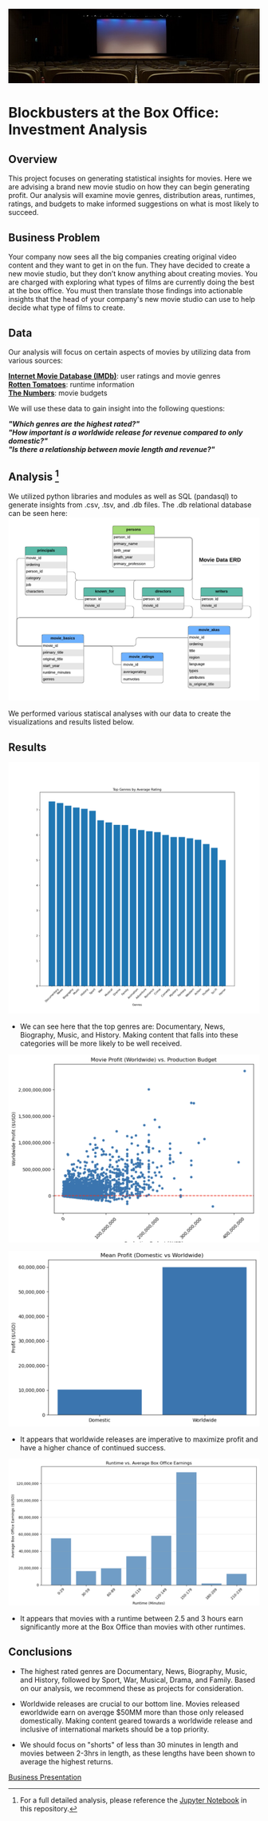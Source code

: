 ![img](./images/notebook_header.jpg)
# Blockbusters at the Box Office: Investment Analysis

## Overview

This project focuses on generating statistical insights for movies. Here we are advising a brand new movie studio on how they can begin generating profit. Our analysis will examine movie genres, distribution areas, runtimes, ratings, and budgets to make informed suggestions on what is most likely to succeed.

## Business Problem

Your company now sees all the big companies creating original video content and they want to get in on the fun. They have decided to create a new movie studio, but they don’t know anything about creating movies. You are charged with exploring what types of films are currently doing the best at the box office. You must then translate those findings into actionable insights that the head of your company's new movie studio can use to help decide what type of films to create.

## Data
Our analysis will focus on certain aspects of movies by utilizing data from various sources:

[**Internet Movie Database (IMDb)**](https://www.imdb.com/): user ratings and movie genres<br>
[**Rotten Tomatoes**](https://www.rottentomatoes.com/): runtime information<br>
[**The Numbers**](https://www.the-numbers.com/): movie budgets<br>


We will use these data to gain insight into the following questions:

*__"Which genres are the highest rated?"__* <br>
*__"How important is a worldwide release for revenue compared to only domestic?"__* <br>
*__"Is there a relationship between movie length and revenue?"__* <br>


## Analysis [^1]
We utilized python libraries and modules as well as SQL (pandasql) to generate insights from .csv, .tsv, and .db files. The .db relational database can be seen here:
![img](./images/movie_data_erd.jpeg)

We performed various statiscal analyses with our data to create the visualizations and results listed below.

## Results

![img](./images/top_genres.png)
- We can see here that the top genres are: Documentary, News, Biography, Music, and History. Making content that falls into these categories will be more likely to be well received.

![img](./images/budget_worldwide_profit.png)

![img](./images/mean_profit_domestic_vs_world.png)
- It appears that worldwide releases are imperative to maximize profit and have a higher chance of continued success.

![img](./images/runtime_and_avg_earnings.png)
- It appears that movies with a runtime between 2.5 and 3 hours earn significantly more at the Box Office than movies with other runtimes.

## Conclusions
- The highest rated genres are Documentary, News, Biography, Music, and History, followed by Sport, War, Musical, Drama, and Family. Based on our analysis, we recommend these as projects for consideration.


- Worldwide releases are crucial to our bottom line. Movies released eworldwide earn on averqge $50MM more than those only released domestically. Making content geared towards a worldwide release and inclusive of international markets should be a top priority.


- We should focus on "shorts" of less than 30 minutes in length and movies between 2-3hrs in length, as these lengths have been shown to average the highest returns.


[Business Presentation](presentation.pdf)


[^1]:For a full detailed analysis, please reference the [Jupyter Notebook](https://github.com/connoranastasio/dsc-phase-2-project-v3/blob/master/student.pdf) in this repository.
